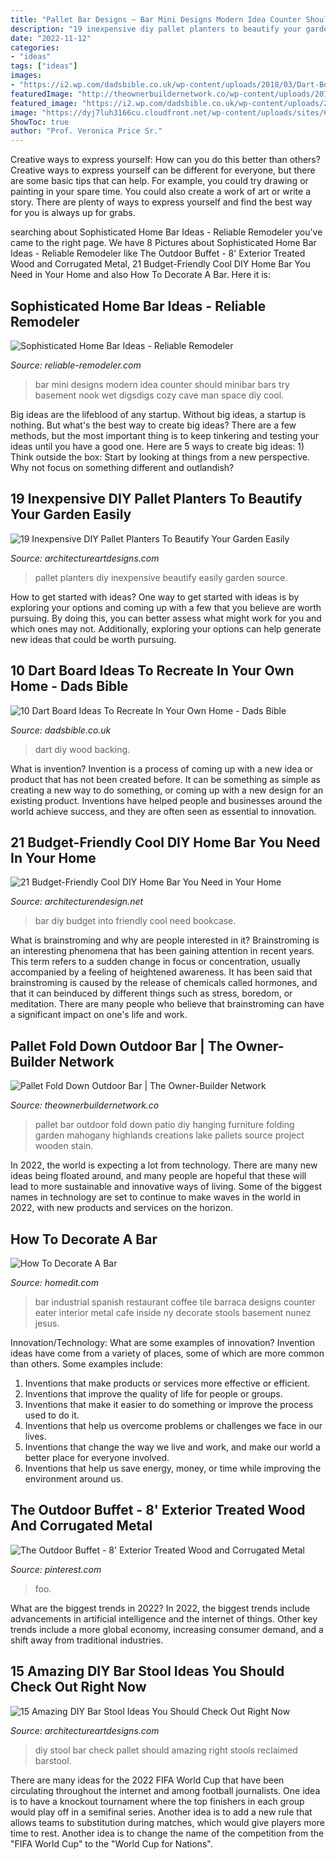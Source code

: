 ```yaml
---
title: "Pallet Bar Designs ~ Bar Mini Designs Modern Idea Counter Should Minibar Bars Try Basement Nook Wet Digsdigs Cozy Cave Man Space Diy Cool"
description: "19 inexpensive diy pallet planters to beautify your garden easily"
date: "2022-11-12"
categories:
- "ideas"
tags: ["ideas"]
images:
- "https://i2.wp.com/dadsbible.co.uk/wp-content/uploads/2018/03/Dart-Board-Ideas-DIY-Wall-made-from-wood.jpg?resize=564%2C751&amp;ssl=1"
featuredImage: "http://theownerbuildernetwork.co/wp-content/uploads/2014/04/Pallet_Fold_Down_Outdoor_Bar10.jpg"
featured_image: "https://i2.wp.com/dadsbible.co.uk/wp-content/uploads/2018/03/Dart-Board-Ideas-DIY-Wall-made-from-wood.jpg?resize=564%2C751&amp;ssl=1"
image: "https://dyj7luh3166cu.cloudfront.net/wp-content/uploads/sites/6/2017/04/Cozy-Nook.jpg"
ShowToc: true
author: "Prof. Veronica Price Sr."
---
```



Creative ways to express yourself: How can you do this better than others?
Creative ways to express yourself can be different for everyone, but there are some basic tips that can help. For example, you could try drawing or painting in your spare time. You could also create a work of art or write a story. There are plenty of ways to express yourself and find the best way for you is always up for grabs.

	

		
searching about Sophisticated Home Bar Ideas - Reliable Remodeler you've came to the right page. We have 8 Pictures about Sophisticated Home Bar Ideas - Reliable Remodeler like The Outdoor Buffet - 8&#039; Exterior Treated Wood and Corrugated Metal, 21 Budget-Friendly Cool DIY Home Bar You Need in Your Home and also How To Decorate A Bar. Here it is:
		
    
## Sophisticated Home Bar Ideas - Reliable Remodeler

<img loading=lazy src="https://dyj7luh3166cu.cloudfront.net/wp-content/uploads/sites/6/2017/04/Cozy-Nook.jpg" onerror="this.onerror=null;this.src='https://tse1.mm.bing.net/th?id=OIP.0p9JKu5uQxwdDde56ZJ_fQHaJn&amp;pid=15.1';" alt="Sophisticated Home Bar Ideas - Reliable Remodeler">

_Source: reliable-remodeler.com_

>bar mini designs modern idea counter should minibar bars try basement nook wet digsdigs cozy cave man space diy cool. 

	

Big ideas are the lifeblood of any startup. Without big ideas, a startup is nothing. But what's the best way to create big ideas? There are a few methods, but the most important thing is to keep tinkering and testing your ideas until you have a good one. Here are 5 ways to create big ideas: 1) Think outside the box: Start by looking at things from a new perspective. Why not focus on something different and outlandish?

    
## 19 Inexpensive DIY Pallet Planters To Beautify Your Garden Easily

<img loading=lazy src="http://www.architectureartdesigns.com/wp-content/uploads/2016/04/8-52.jpg" onerror="this.onerror=null;this.src='https://tse4.mm.bing.net/th?id=OIP.dPntVH6vfJxgTF8UNQB7EQHaLH&amp;pid=15.1';" alt="19 Inexpensive DIY Pallet Planters To Beautify Your Garden Easily">

_Source: architectureartdesigns.com_

>pallet planters diy inexpensive beautify easily garden source. 

	

How to get started with ideas?
One way to get started with ideas is by exploring your options and coming up with a few that you believe are worth pursuing. By doing this, you can better assess what might work for you and which ones may not. Additionally, exploring your options can help generate new ideas that could be worth pursuing.

    
## 10 Dart Board Ideas To Recreate In Your Own Home - Dads Bible

<img loading=lazy src="https://i2.wp.com/dadsbible.co.uk/wp-content/uploads/2018/03/Dart-Board-Ideas-DIY-Wall-made-from-wood.jpg?resize=564%2C751&amp;ssl=1" onerror="this.onerror=null;this.src='https://tse1.mm.bing.net/th?id=OIP.m3tWGVM3fbQBC_nq0f8C-wHaJ3&amp;pid=15.1';" alt="10 Dart Board Ideas To Recreate In Your Own Home - Dads Bible">

_Source: dadsbible.co.uk_

>dart diy wood backing. 

	

What is invention?
Invention is a process of coming up with a new idea or product that has not been created before. It can be something as simple as creating a new way to do something, or coming up with a new design for an existing product. Inventions have helped people and businesses around the world achieve success, and they are often seen as essential to innovation.

    
## 21 Budget-Friendly Cool DIY Home Bar You Need In Your Home

<img loading=lazy src="https://cdn.architecturendesign.net/wp-content/uploads/2015/04/AD-DIY-Home-Bar-4.jpg" onerror="this.onerror=null;this.src='https://tse2.mm.bing.net/th?id=OIP.I6pjlEuICwBOugWXdpoFtQHaJ4&amp;pid=15.1';" alt="21 Budget-Friendly Cool DIY Home Bar You Need in Your Home">

_Source: architecturendesign.net_

>bar diy budget into friendly cool need bookcase. 

	

What is brainstroming and why are people interested in it?
Brainstroming is an interesting phenomena that has been gaining attention in recent years. This term refers to a sudden change in focus or concentration, usually accompanied by a feeling of heightened awareness. It has been said that brainstroming is caused by the release of chemicals called hormones, and that it can beinduced by different things such as stress, boredom, or meditation. There are many people who believe that brainstroming can have a significant impact on one's life and work.

    
## Pallet Fold Down Outdoor Bar | The Owner-Builder Network

<img loading=lazy src="http://theownerbuildernetwork.co/wp-content/uploads/2014/04/Pallet_Fold_Down_Outdoor_Bar10.jpg" onerror="this.onerror=null;this.src='https://tse1.mm.bing.net/th?id=OIP.i6PrSkN10T2fjMCHl_g_uwHaJ4&amp;pid=15.1';" alt="Pallet Fold Down Outdoor Bar | The Owner-Builder Network">

_Source: theownerbuildernetwork.co_

>pallet bar outdoor fold down patio diy hanging furniture folding garden mahogany highlands creations lake pallets source project wooden stain. 

	

In 2022, the world is expecting a lot from technology. There are many new ideas being floated around, and many people are hopeful that these will lead to more sustainable and innovative ways of living. Some of the biggest names in technology are set to continue to make waves in the world in 2022, with new products and services on the horizon.

    
## How To Decorate A Bar

<img loading=lazy src="https://cdn.homedit.com/wp-content/uploads/2010/06/spanish-restaurant-bar-design.jpg" onerror="this.onerror=null;this.src='https://tse4.mm.bing.net/th?id=OIP.4BPcm5umxd4s6UIanCdpFwHaLI&amp;pid=15.1';" alt="How To Decorate A Bar">

_Source: homedit.com_

>bar industrial spanish restaurant coffee tile barraca designs counter eater interior metal cafe inside ny decorate stools basement nunez jesus. 

	

Innovation/Technology: What are some examples of innovation?
Invention ideas have come from a variety of places, some of which are more common than others. Some examples include:
1. Inventions that make products or services more effective or efficient. 
2. Inventions that improve the quality of life for people or groups. 
3. Inventions that make it easier to do something or improve the process used to do it. 
4. Inventions that help us overcome problems or challenges we face in our lives. 
5. Inventions that change the way we live and work, and make our world a better place for everyone involved. 
6. Inventions that help us save energy, money, or time while improving the environment around us.

    
## The Outdoor Buffet - 8&#039; Exterior Treated Wood And Corrugated Metal

<img loading=lazy src="https://i.pinimg.com/736x/78/cf/6a/78cf6af117b5e2135f2e8ab0c2744636.jpg" onerror="this.onerror=null;this.src='https://tse4.mm.bing.net/th?id=OIP.P46WZ2Sevs89wD-kOkXdeAHaFj&amp;pid=15.1';" alt="The Outdoor Buffet - 8&#039; Exterior Treated Wood and Corrugated Metal">

_Source: pinterest.com_

>foo. 

	

What are the biggest trends in 2022?
In 2022, the biggest trends include advancements in artificial intelligence and the internet of things. Other key trends include a more global economy, increasing consumer demand, and a shift away from traditional industries.

    
## 15 Amazing DIY Bar Stool Ideas You Should Check Out Right Now

<img loading=lazy src="http://www.architectureartdesigns.com/wp-content/uploads/2017/10/15-Amazing-DIY-Barstool-Ideas-You-Should-Check-Out-Right-Now-8.jpg" onerror="this.onerror=null;this.src='https://tse3.mm.bing.net/th?id=OIP.wX_Wyr3hmKboOHC52pAoaQHaMg&amp;pid=15.1';" alt="15 Amazing DIY Bar Stool Ideas You Should Check Out Right Now">

_Source: architectureartdesigns.com_

>diy stool bar check pallet should amazing right stools reclaimed barstool. 

	

There are many ideas for the 2022 FIFA World Cup that have been circulating throughout the internet and among football journalists. One idea is to have a knockout tournament where the top finishers in each group would play off in a semifinal series. Another idea is to add a new rule that allows teams to substitution during matches, which would give players more time to rest. Another idea is to change the name of the competition from the "FIFA World Cup" to the "World Cup for Nations".

